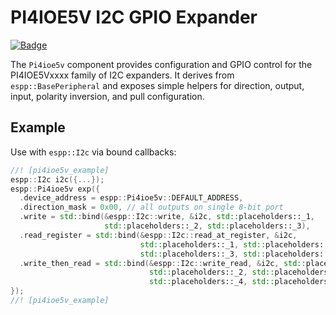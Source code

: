 # PI4IOE5V I2C GPIO Expander

[![Badge](https://components.espressif.com/components/espp/pi4ioe5v/badge.svg)](https://components.espressif.com/components/espp/pi4ioe5v)

The `Pi4ioe5v` component provides configuration and GPIO control for the
PI4IOE5Vxxxx family of I2C expanders. It derives from `espp::BasePeripheral`
and exposes simple helpers for direction, output, input, polarity inversion,
and pull configuration.

## Example

Use with `espp::I2c` via bound callbacks:

```cpp
//! [pi4ioe5v_example]
espp::I2c i2c({...});
espp::Pi4ioe5v exp({
  .device_address = espp::Pi4ioe5v::DEFAULT_ADDRESS,
  .direction_mask = 0x00, // all outputs on single 8-bit port
  .write = std::bind(&espp::I2c::write, &i2c, std::placeholders::_1,
                     std::placeholders::_2, std::placeholders::_3),
  .read_register = std::bind(&espp::I2c::read_at_register, &i2c,
                             std::placeholders::_1, std::placeholders::_2,
                             std::placeholders::_3, std::placeholders::_4),
  .write_then_read = std::bind(&espp::I2c::write_read, &i2c, std::placeholders::_1,
                               std::placeholders::_2, std::placeholders::_3,
                               std::placeholders::_4, std::placeholders::_5),
});
//! [pi4ioe5v_example]
```


